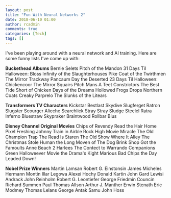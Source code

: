```yaml
---
layout: post
title: "Fun With Neural Networks 2"
date: 2018-06-10 01:00
author: rcadmin
comments: true
categories: [Tech]
tags: []
---
```

I've been playing around with a neural network and AI training. Here are some funny lists I've come up with:

**Buckethead Albums**
Bernie Selets
Pitch of the Mandon
31 Days Til Halloween: Bloss
Infinity of the Slaughterhouses
Pike Coat of the Twirthmen
The Mirror Trackway
Pancaum
Day the Deserted
23 Days Til Halloween: Chickencoor
The Mirror Squairs
Pitch Mans
A Teet Constrictors
The Best Tide
Short of Chicken
Days of the Dreams
Hollowed Frogs
Drops
Northern Coats
Creaky Parprelo
The Slunks of the Litears

**Transformers TV Characters**
Kickstar
Bestlast
Skydive
Slugferget
Ratron
Slugster
Scourger
Alieche
Searchlick
Stray
Stray
Sludge
Steelel
Ratra
Inferno
Bluestraw
Skypraker
Braintwood
Rollbar
Blus

**Disney Channel Original Movies**
Chips of Revendy
Read the Hair Home
Pixel Freshing
Johnny Train in Airble
Rock High
Movie Miracle
The Old Champion Trap
The Read Is Staren
The Old Show Where It Alley
The Christmas Stole
Human the Long Moven of The Dog
Brink Shop Got the Famoults
Anne Beach 2
Harlees
The Contect to Warrando
Companions
Green Halloweever Movie
the Drama's Kight Marious Bad
Chips the Day
Leaded Down!

**Nobel Prize Winners**
Martin Lamsan
Robert G. Einstonsin
James Micheles
Hermann Montin
Illar Legowa
Alexei Hochy
Donald Kartin
John Gard
Lewisi Andrack
John Reinholm
Robert G. Leontiefer
George Friedmin Councin
Richard Summen
Paul Thomas Allson
Arthur J. Manther
Erwin Stenath
Eric Modmey
Thomas Lelans
George Antak Samu
John Hoss